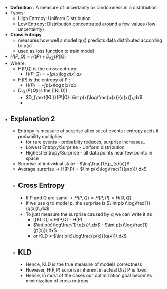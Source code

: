 - **Definition** : A measure of uncertainty or randomness in a distribution
- Types:
	- High Entropy: Uniform Distribution
	- Low Entropy: Distribution concentrated around a few values (low uncertainty)
- **Cross Entropy**
	- measures how well a model q(x) predicts data distributed according to p(x)
	- used as loss function to train model
- $H(P,Q)=H(P)+D_{\text{KL}}(P\|Q)$
- Where:
	- H(P,Q) is the cross-entropy:
		- $H(P,Q)=-\int p(x)\log q(x)\,dx$
	- H(P) is the entropy of P :
		- $H(P)=-\int p(x)\log p(x)\,dx$
	- $D_{\text{KL}}(P\|Q)$ is the [[KLD]] :
		- $D_{\text{KL}}(P\|Q)=\int p(x)\log\frac{p(x)}{q(x)}\,dx$
		-
- ## Explanation 2
	- Entropy is measure of surprise after set of events : entropy adds if probability multiplies
		- for rare events - probablity reduces, surprise increases..
		- Lowest Entropy/Surprise - Uniform distribution
		- Highest Entropy/Surprise - all data points near few points in space
	- Surprise of individual state - $\log\frac{1}{p_{s}(x)}$
	- Average surprise -> H(P,P) = $\int p(x)\log\frac{1}{p(x)}\,dx$
	- ## Cross Entropy
		- If P and Q are same -> $H\left(P,Q\right)=H\left(P,P\right)=H\left(Q,Q\right)$
		- If we use q to model p. the surprise is $\int p(x)\log\frac{1}{q(x)}\,dx$
		- To just measure the surprise caused by q we can write it as
			- [[KLD]] = H(P,Q) - H(P)
			- $\int p(x)\log\frac{1}{q(x)}\,dx$ - $\int p(x)\log\frac{1}{p(x)}\,dx$
			- or KLD = $\int p(x)\log\frac{p(x)}{q(x)}\,dx$
	- ## KLD
		- Hence, KLD is the true measure of models correctness
		- However, H(P,P) surprise inherent in actual Dist P is fixed
		- Hence, in most of the cases our optimization goal becomes minimization of cross entropy